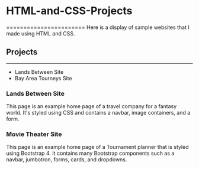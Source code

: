 # HTML-and-CSS-Projects
=======================
Here is a display of sample websites that I made using HTML and CSS.

## Projects
-----------
* Lands Between Site
* Bay Area Tourneys Site

### Lands Between Site

This page is an example home page of a travel company for a fantasy world. It's styled using CSS and contains a navbar, image containers, and a form.

### Movie Theater Site

This page is an example home page of a Tournament planner that is styled using Bootstrap 4. It contains many Bootstrap components such as a navbar, jumbotron, forms, cards, and dropdowns.
